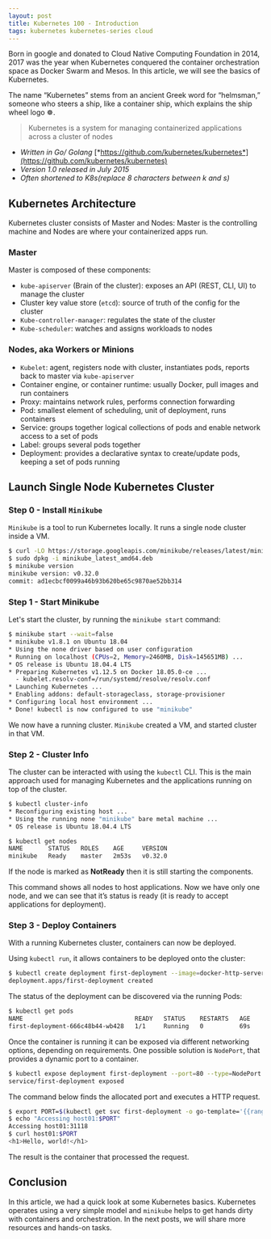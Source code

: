 ```yaml
---
layout: post
title: Kubernetes 100 - Introduction
tags: kubernetes kubernetes-series cloud
---
```


Born in google and donated to Cloud Native Computing Foundation in 2014, 2017 was the year when Kubernetes conquered the container orchestration space as Docker Swarm and Mesos. In this article, we will see the basics of Kubernetes.

The name “Kubernetes” stems from an ancient Greek word for “helmsman,” someone who steers a ship, like a container ship, which explains the ship wheel logo &#9784;.

> Kubernetes is a system for managing containerized applications across a cluster of nodes

- *Written in Go/ Golang* [*https://github.com/kubernetes/kubernetes*](https://github.com/kubernetes/kubernetes)
- *Version 1.0 released in July 2015*
- *Often shortened to K8s(replace 8 characters between k and s)*

## Kubernetes Architecture

Kubernetes cluster consists of Master and Nodes: Master is the controlling machine and Nodes are where your containerized apps run.

### Master

Master is composed of these components:

- `kube-apiserver` (Brain of the cluster): exposes an API (REST, CLI, UI) to manage the cluster
- Cluster key value store (`etcd`): source of truth of the config for the cluster
- `Kube-controller-manager`: regulates the state of the cluster
- `Kube-scheduler`: watches and assigns workloads to nodes

### Nodes, aka Workers or Minions

- `Kubelet`: agent, registers node with cluster, instantiates pods, reports back to master via `kube-apiserver`
- Container engine, or container runtime: usually Docker, pull images and run containers
- Proxy: maintains network rules, performs connection forwarding
- Pod: smallest element of scheduling, unit of deployment, runs containers
- Service: groups together logical collections of pods and enable network access to a set of pods 
- Label: groups several pods together
- Deployment: provides a declarative syntax to create/update pods, keeping a set of pods running

## Launch Single Node Kubernetes Cluster

### Step 0 - Install `Minikube`

`Minikube` is a tool to run Kubernetes locally. It runs a single node cluster inside a VM.

```sh
$ curl -LO https://storage.googleapis.com/minikube/releases/latest/minikube_latest_amd64.deb
$ sudo dpkg -i minikube_latest_amd64.deb
$ minikube version
minikube version: v0.32.0
commit: ad1ecbcf0099a46b93b620be65c9870ae52bb314
```

### Step 1 - Start Minikube

Let's start the cluster, by running the `minikube start` command:

```sh
$ minikube start --wait=false
* minikube v1.8.1 on Ubuntu 18.04
* Using the none driver based on user configuration
* Running on localhost (CPUs=2, Memory=2460MB, Disk=145651MB) ...
* OS release is Ubuntu 18.04.4 LTS
* Preparing Kubernetes v1.12.5 on Docker 18.05.0-ce ...
  - kubelet.resolv-conf=/run/systemd/resolve/resolv.conf
* Launching Kubernetes ...
* Enabling addons: default-storageclass, storage-provisioner
* Configuring local host environment ...
* Done! kubectl is now configured to use "minikube"
```

We now have a running cluster. `Minikube` created a VM, and started cluster in that VM.

### Step 2 - Cluster Info

The cluster can be interacted with using the `kubectl` CLI. This is the main approach used for managing Kubernetes and the applications running on top of the cluster.

```sh
$ kubectl cluster-info
* Reconfiguring existing host ...
* Using the running none "minikube" bare metal machine ...
* OS release is Ubuntu 18.04.4 LTS
```

```sh
$ kubectl get nodes
NAME       STATUS   ROLES    AGE     VERSION
minikube   Ready    master   2m53s   v0.32.0
```

If the node is marked as **NotReady** then it is still starting the components.

This command shows all nodes to host applications. Now we have only one node, and we can see that it’s status is ready (it is ready to accept applications for deployment).

### Step 3 - Deploy Containers

With a running Kubernetes cluster, containers can now be deployed.

Using `kubectl run`, it allows containers to be deployed onto the cluster:

```sh
$ kubectl create deployment first-deployment --image=docker-http-server
deployment.apps/first-deployment created
```

The status of the deployment can be discovered via the running Pods:

```sh
$ kubectl get pods
NAME                               READY   STATUS    RESTARTS   AGE
first-deployment-666c48b44-wb428   1/1     Running   0          69s
```

Once the container is running it can be exposed via different networking options, depending on requirements. One possible solution is `NodePort`, that provides a dynamic port to a container.

```sh
$ kubectl expose deployment first-deployment --port=80 --type=NodePort
service/first-deployment exposed
```

The command below finds the allocated port and executes a HTTP request.

```sh
$ export PORT=$(kubectl get svc first-deployment -o go-template='{{range.spec.ports}}{{if .nodePort}}{{.nodePort}}{{"\n"}}{{end}}{{end}}')
$ echo "Accessing host01:$PORT"
Accessing host01:31118
$ curl host01:$PORT
<h1>Hello, world!</h1>
```

The result is the container that processed the request.

## Conclusion

In this article, we had a quick look at some Kubernetes basics. Kubernetes operates using a very simple model and `minikube` helps to get hands dirty with containers and orchestration. In the next posts, we will share more resources and hands-on tasks.
